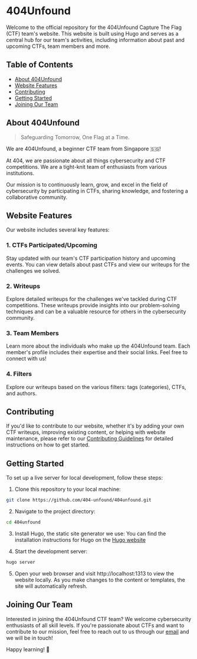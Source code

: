 # 404Unfound

Welcome to the official repository for the 404Unfound Capture The Flag (CTF) team's website. This website is built using Hugo and serves as a central hub for our team's activities, including information about past and upcoming CTFs, team members and more.

## Table of Contents

- [About 404Unfound](#about404-unfound)
- [Website Features](#website-features)
- [Contributing](#contributing)
- [Getting Started](#getting-started)
- [Joining Our Team](#joining-our-team)

## About 404Unfound
>Safeguarding Tomorrow, One Flag at a Time.

We are 404Unfound, a beginner CTF team from Singapore 🇸🇬! 

At 404, we are passionate about all things cybersecurity and CTF competitions. We are a tight-knit team of enthusiasts from various institutions. 

Our mission is to continuously learn, grow, and excel in the field of cybersecurity by participating in CTFs, sharing knowledge, and fostering a collaborative community.


## Website Features

Our website includes several key features:

### 1. CTFs Participated/Upcoming
Stay updated with our team's CTF participation history and upcoming events. You can view details about past CTFs and view our writeups for the challenges we solved.

### 2. Writeups
Explore detailed writeups for the challenges we've tackled during CTF competitions. These writeups provide insights into our problem-solving techniques and can be a valuable resource for others in the cybersecurity community.

### 3. Team Members
Learn more about the individuals who make up the 404Unfound team. Each member's profile includes their expertise and their social links. Feel free to connect with us!

### 4. Filters
Explore our writeups based on the various filters: tags (categories), CTFs, and authors.

## Contributing
If you'd like to contribute to our website, whether it's by adding your own CTF writeups, improving existing content, or helping with website maintenance, please refer to our [Contributing Guidelines](/CONTRIBUTING.md) for detailed instructions on how to get started.

## Getting Started
To set up a live server for local development, follow these steps:

1. Clone this repository to your local machine:
```bash
git clone https://github.com/404-unfound/404unfound.git
```

2. Navigate to the project directory:
```bash
cd 404unfound
```

3. Install Hugo, the static site generator we use:
You can find the installation instructions for Hugo on the [Hugo website](https://gohugo.io/installation/)

4. Start the development server:
```bash
hugo server
```

5. Open your web browser and visit http://localhost:1313 to view the website locally. As you make changes to the content or templates, the site will automatically refresh.

## Joining Our Team
Interested in joining the 404Unfound CTF team? We welcome cybersecurity enthusiasts of all skill levels. If you're passionate about CTFs and want to contribute to our mission, feel free to reach out to us through our [email](mailto:hello@404unfound.com) and we will be in touch!

Happy learning! 🚀
